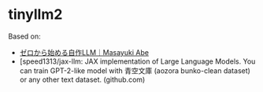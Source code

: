 # tinyllm2

Based on:
- [ゼロから始める自作LLM｜Masayuki Abe](https://note.com/masayuki_abe/n/n365b500d91d2)
- [speed1313/jax-llm: JAX implementation of Large Language Models. You can train GPT-2-like model with 青空文庫 (aozora bunko-clean dataset) or any other text dataset. (github.com)

